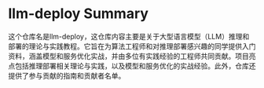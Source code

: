 # llm-deploy Summary

这个仓库名是llm-deploy，这仓库内容主要是关于大型语言模型（LLM）推理和部署的理论与实践教程。它旨在为算法工程师和对推理部署感兴趣的同学提供入门资料，涵盖模型和服务优化实战，并由多位有实践经验的工程师共同贡献。项目亮点包括推理部署相关理论与实践，以及模型和服务优化的实战经验。此外，仓库还提供了参与贡献的指南和贡献者名单。